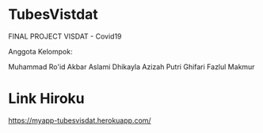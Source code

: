 # TubesVistdat
FINAL PROJECT VISDAT - Covid19

Anggota Kelompok:

Muhammad Ro'id Akbar Aslami
Dhikayla Azizah Putri
Ghifari Fazlul Makmur

# Link Hiroku
https://myapp-tubesvisdat.herokuapp.com/

